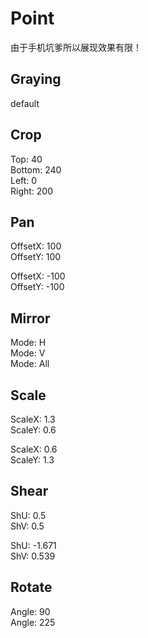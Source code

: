 # Point

由于手机坑爹所以展现效果有限！  

## Graying

default

## Crop

Top: 40  
Bottom: 240  
Left: 0  
Right: 200  


## Pan

OffsetX: 100  
OffsetY: 100  

OffsetX: -100  
OffsetY: -100  

## Mirror

Mode: H  
Mode: V  
Mode: All  

## Scale

ScaleX: 1.3  
ScaleY: 0.6  

ScaleX: 0.6  
ScaleY: 1.3  

## Shear

ShU: 0.5  
ShV: 0.5 

ShU: -1.671  
ShV: 0.539 

## Rotate

Angle: 90  
Angle: 225  